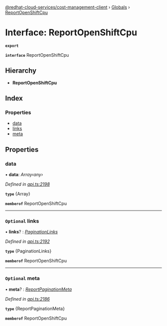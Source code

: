 [@redhat-cloud-services/cost-management-client](../README.md) › [Globals](../globals.md) › [ReportOpenShiftCpu](reportopenshiftcpu.md)

# Interface: ReportOpenShiftCpu

**`export`** 

**`interface`** ReportOpenShiftCpu

## Hierarchy

* **ReportOpenShiftCpu**

## Index

### Properties

* [data](reportopenshiftcpu.md#data)
* [links](reportopenshiftcpu.md#optional-links)
* [meta](reportopenshiftcpu.md#optional-meta)

## Properties

###  data

• **data**: *Array‹any›*

*Defined in [api.ts:2198](https://github.com/RedHatInsights/javascript-clients/blob/master/packages/cost-management/api.ts#L2198)*

**`type`** {Array<any>}

**`memberof`** ReportOpenShiftCpu

___

### `Optional` links

• **links**? : *[PaginationLinks](paginationlinks.md)*

*Defined in [api.ts:2192](https://github.com/RedHatInsights/javascript-clients/blob/master/packages/cost-management/api.ts#L2192)*

**`type`** {PaginationLinks}

**`memberof`** ReportOpenShiftCpu

___

### `Optional` meta

• **meta**? : *[ReportPaginationMeta](reportpaginationmeta.md)*

*Defined in [api.ts:2186](https://github.com/RedHatInsights/javascript-clients/blob/master/packages/cost-management/api.ts#L2186)*

**`type`** {ReportPaginationMeta}

**`memberof`** ReportOpenShiftCpu
